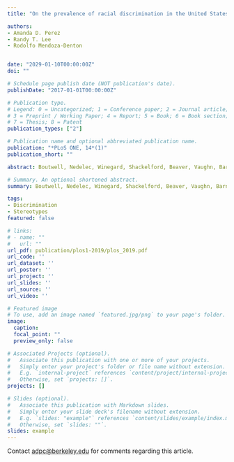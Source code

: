 ```yaml
---
title: "On the prevalence of racial discrimination in the United States"

authors:
- Amanda D. Perez
- Randy T. Lee
- Rodolfo Mendoza-Denton


date: "2029-01-10T00:00:00Z"
doi: ""

# Schedule page publish date (NOT publication's date).
publishDate: "2017-01-01T00:00:00Z"

# Publication type.
# Legend: 0 = Uncategorized; 1 = Conference paper; 2 = Journal article;
# 3 = Preprint / Working Paper; 4 = Report; 5 = Book; 6 = Book section;
# 7 = Thesis; 8 = Patent
publication_types: ["2"]

# Publication name and optional abbreviated publication name.
publication: "*PLoS ONE, 14*(1)"
publication_short: ""

abstract: Boutwell, Nedelec, Winegard, Shackelford, Beaver, Vaughn, Barnes, & Wright (2017) published an article in this journal that interprets data from the Add Health dataset as showing that only one-quarter of individuals in the United States experience discrimination. In Study 1, we attempted to replicate Boutwell et al.’s findings using a more direct measure of discrimination. Using data from the Pew Research Center, we examined a large sample of American respondents (N = 3,716) and explored the prevalence of discrimination experiences among various racial groups. Our findings stand in contrast to Boutwell et al.’s estimates, revealing that between 50% and 75% of Black, Hispanic, and Asian respondents (depending on the group and analytic approach) reported discriminatory treatment. In Study 2, we explored whether question framing affected how participants responded to Boutwell's question about experiencing less respect and courtesy. Regardless of question framing, non-White participants reported more experiences than White participants. Further, there was an interaction of participant race and question framing such that when participants were asked about experiences of less respect or courtesy broadly, there were no differences between non-White participants and White participants, but when they were asked about experiences that were specifically race-based, non-White participants reported more experiences than White participants. The current research provides a counterweight to the claim that discrimination is not a prevalent feature of the lives of minority groups and the serious implications this claim poses for research and public policy

# Summary. An optional shortened abstract.
summary: Boutwell, Nedelec, Winegard, Shackelford, Beaver, Vaughn, Barnes, & Wright (2017) published an article showing that only one-quarter of individuals in the United States experience discrimination. Our findings stand in contrast to Boutwell et al.’s estimates, revealing that between 50% and 75% of Black, Hispanic, and Asian respondents reported discriminatory treatment.

tags:
- Discrimination
- Stereotypes
featured: false

# links:
# - name: ""
#   url: ""
url_pdf: publication/plos1-2019/plos_2019.pdf
url_code: ''
url_dataset: ''
url_poster: ''
url_project: ''
url_slides: ''
url_source: ''
url_video: ''

# Featured image
# To use, add an image named `featured.jpg/png` to your page's folder. 
image: 
  caption: 
  focal_point: ""
  preview_only: false

# Associated Projects (optional).
#   Associate this publication with one or more of your projects.
#   Simply enter your project's folder or file name without extension.
#   E.g. `internal-project` references `content/project/internal-project/index.md`.
#   Otherwise, set `projects: []`.
projects: []

# Slides (optional).
#   Associate this publication with Markdown slides.
#   Simply enter your slide deck's filename without extension.
#   E.g. `slides: "example"` references `content/slides/example/index.md`.
#   Otherwise, set `slides: ""`.
slides: example
---
```


Contact adpc@berkeley.edu for comments regarding this article.
